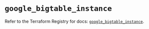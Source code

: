 # `google_bigtable_instance`

Refer to the Terraform Registry for docs: [`google_bigtable_instance`](https://registry.terraform.io/providers/hashicorp/google/6.45.0/docs/resources/bigtable_instance).
